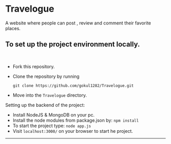 # Travelogue
 A website where people can post , review and comment their favorite places.
 
 ## To set up the project environment locally.
<br>

* Fork this repository.
* Clone the repository by running
  
  ```
  git clone https://github.com/gokul1282/Travelogue.git
  ```
  
* Move into the ```Travelogue``` directory.

Setting up the backend of the project:
- Install NodeJS & MongoDB on your pc. 
- Install the node modules from package.json by: `npm install` 
- To start the project type: `node app.js`
- Visit `localhost:3000/` on your browser to start he project. 


-------------------



